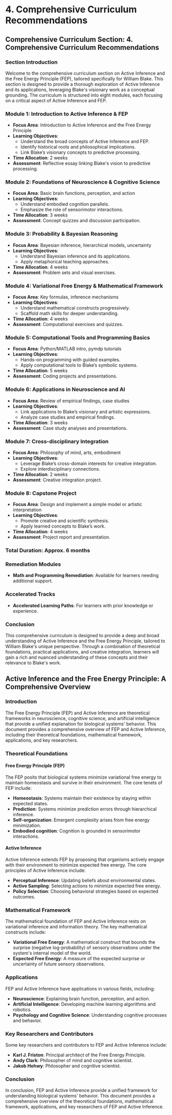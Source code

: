 # 4. Comprehensive Curriculum Recommendations

## Comprehensive Curriculum Section: 4. Comprehensive Curriculum Recommendations

### Section Introduction

Welcome to the comprehensive curriculum section on Active Inference and the Free Energy Principle (FEP), tailored specifically for William Blake. This section is designed to provide a thorough exploration of Active Inference and its applications, leveraging Blake's visionary work as a conceptual grounding. The curriculum is structured into eight modules, each focusing on a critical aspect of Active Inference and FEP.

### Module 1: Introduction to Active Inference & FEP

- **Focus Area**: Introduction to Active Inference and the Free Energy Principle
- **Learning Objectives**: 
  - Understand the broad concepts of Active Inference and FEP.
  - Identify historical roots and philosophical implications.
  - Link Blake’s visionary concepts to predictive processing.
- **Time Allocation**: 2 weeks
- **Assessment**: Reflective essay linking Blake's vision to predictive processing.

### Module 2: Foundations of Neuroscience & Cognitive Science

- **Focus Area**: Basic brain functions, perception, and action
- **Learning Objectives**:
  - Understand embodied cognition parallels.
  - Emphasize the role of sensorimotor interactions.
- **Time Allocation**: 3 weeks
- **Assessment**: Concept quizzes and discussion participation.

### Module 3: Probability & Bayesian Reasoning

- **Focus Area**: Bayesian inference, hierarchical models, uncertainty
- **Learning Objectives**:
  - Understand Bayesian inference and its applications.
  - Apply metaphorical teaching approaches.
- **Time Allocation**: 4 weeks
- **Assessment**: Problem sets and visual exercises.

### Module 4: Variational Free Energy & Mathematical Framework

- **Focus Area**: Key formulas, inference mechanisms
- **Learning Objectives**:
  - Understand mathematical constructs progressively.
  - Scaffold math skills for deeper understanding.
- **Time Allocation**: 4 weeks
- **Assessment**: Computational exercises and quizzes.

### Module 5: Computational Tools and Programming Basics

- **Focus Area**: Python/MATLAB intro, pymdp tutorials
- **Learning Objectives**:
  - Hands-on programming with guided examples.
  - Apply computational tools to Blake’s symbolic systems.
- **Time Allocation**: 5 weeks
- **Assessment**: Coding projects and presentations.

### Module 6: Applications in Neuroscience and AI

- **Focus Area**: Review of empirical findings, case studies
- **Learning Objectives**:
  - Link applications to Blake’s visionary and artistic expressions.
  - Analyze case studies and empirical findings.
- **Time Allocation**: 3 weeks
- **Assessment**: Case study analyses and presentations.

### Module 7: Cross-disciplinary Integration

- **Focus Area**: Philosophy of mind, arts, embodiment
- **Learning Objectives**:
  - Leverage Blake’s cross-domain interests for creative integration.
  - Explore interdisciplinary connections.
- **Time Allocation**: 2 weeks
- **Assessment**: Creative integration project.

### Module 8: Capstone Project

- **Focus Area**: Design and implement a simple model or artistic interpretation
- **Learning Objectives**:
  - Promote creative and scientific synthesis.
  - Apply learned concepts to Blake’s work.
- **Time Allocation**: 4 weeks
- **Assessment**: Project report and presentation.

### Total Duration: Approx. 6 months

### Remediation Modules

- **Math and Programming Remediation**: Available for learners needing additional support.

### Accelerated Tracks

- **Accelerated Learning Paths**: For learners with prior knowledge or experience.

### Conclusion

This comprehensive curriculum is designed to provide a deep and broad understanding of Active Inference and the Free Energy Principle, tailored to William Blake's unique perspective. Through a combination of theoretical foundations, practical applications, and creative integration, learners will gain a rich and nuanced understanding of these concepts and their relevance to Blake's work.

## Active Inference and the Free Energy Principle: A Comprehensive Overview

### Introduction

The Free Energy Principle (FEP) and Active Inference are theoretical frameworks in neuroscience, cognitive science, and artificial intelligence that provide a unified explanation for biological systems' behavior. This document provides a comprehensive overview of FEP and Active Inference, including their theoretical foundations, mathematical framework, applications, and key researchers.

### Theoretical Foundations

#### Free Energy Principle (FEP)

The FEP posits that biological systems minimize variational free energy to maintain homeostasis and survive in their environment. The core tenets of FEP include:

- **Homeostasis**: Systems maintain their existence by staying within expected states.
- **Prediction**: Systems minimize prediction errors through hierarchical inference.
- **Self-organization**: Emergent complexity arises from free energy minimization.
- **Embodied cognition**: Cognition is grounded in sensorimotor interactions.

#### Active Inference

Active Inference extends FEP by proposing that organisms actively engage with their environment to minimize expected free energy. The core principles of Active Inference include:

- **Perceptual Inference**: Updating beliefs about environmental states.
- **Active Sampling**: Selecting actions to minimize expected free energy.
- **Policy Selection**: Choosing behavioral strategies based on expected outcomes.

### Mathematical Framework

The mathematical foundation of FEP and Active Inference rests on variational inference and information theory. The key mathematical constructs include:

- **Variational Free Energy**: A mathematical construct that bounds the surprise (negative log-probability) of sensory observations under the system's internal model of the world.
- **Expected Free Energy**: A measure of the expected surprise or uncertainty of future sensory observations.

### Applications

FEP and Active Inference have applications in various fields, including:

- **Neuroscience**: Explaining brain function, perception, and action.
- **Artificial Intelligence**: Developing machine learning algorithms and robotics.
- **Psychology and Cognitive Science**: Understanding cognitive processes and behavior.

### Key Researchers and Contributors

Some key researchers and contributors to FEP and Active Inference include:

- **Karl J. Friston**: Principal architect of the Free Energy Principle.
- **Andy Clark**: Philosopher of mind and cognitive scientist.
- **Jakob Hohwy**: Philosopher and cognitive scientist.

### Conclusion

In conclusion, FEP and Active Inference provide a unified framework for understanding biological systems' behavior. This document provides a comprehensive overview of the theoretical foundations, mathematical framework, applications, and key researchers of FEP and Active Inference.